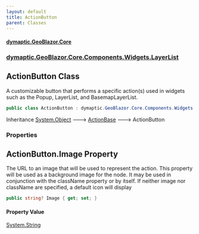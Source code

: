 ```yaml
---
layout: default
title: ActionButton
parent: Classes
---
```

#### [dymaptic.GeoBlazor.Core](index.html 'index')
### [dymaptic.GeoBlazor.Core.Components.Widgets.LayerList](index.html#dymaptic.GeoBlazor.Core.Components.Widgets.LayerList 'dymaptic.GeoBlazor.Core.Components.Widgets.LayerList')

## ActionButton Class

A customizable button that performs a specific action(s) used in widgets such as the Popup, LayerList, and BasemapLayerList.

```csharp
public class ActionButton : dymaptic.GeoBlazor.Core.Components.Widgets.LayerList.ActionBase
```

Inheritance [System.Object](https://docs.microsoft.com/en-us/dotnet/api/System.Object 'System.Object') &#129106; [ActionBase](dymaptic.GeoBlazor.Core.Components.Widgets.LayerList.ActionBase.html 'dymaptic.GeoBlazor.Core.Components.Widgets.LayerList.ActionBase') &#129106; ActionButton
### Properties

<a name='dymaptic.GeoBlazor.Core.Components.Widgets.LayerList.ActionButton.Image'></a>

## ActionButton.Image Property

The URL to an image that will be used to represent the action. This property will be used as a background image for the node. It may be used in conjunction with the className property or by itself. If neither image nor className are specified, a default icon will display

```csharp
public string? Image { get; set; }
```

#### Property Value
[System.String](https://docs.microsoft.com/en-us/dotnet/api/System.String 'System.String')
